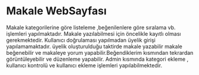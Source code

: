 # Makale WebSayfası
Makale kategorilerine göre listeleme ,beğenilenlere göre sıralama vb. işlemleri yapılmaktadır.
Makale yazılabilmesi için öncelikle kayıtlı olması gerekmektedir. Kullanıcı doğrulaması yapılmadan üyelik girişi yapılamamaktadır. üyelik oluşturulduğu taktirde makale yazabilir makale beğenebilir ve makaleye yorum yapabilir.Beğendiklerim kısmından tekrardan görüntüleyebilir ve düzenleme yapabilir.
Admin kısmında kategori ekleme , kullanıcı kontrolü ve kullanıcı ekleme işlemleri yapılabilmektedir.
